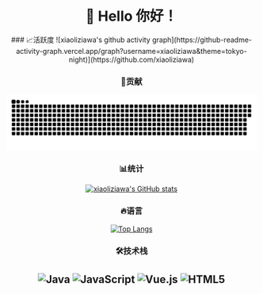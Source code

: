 # <div align="center">👋 Hello 你好！</div>

<div align="center">
### 📈活跃度
![xiaoliziawa's github activity graph](https://github-readme-activity-graph.vercel.app/graph?username=xiaoliziawa&theme=tokyo-night)](https://github.com/xiaoliziawa)

### 🐍贡献
![](https://raw.githubusercontent.com/xiaoliziawa/xiaoliziawa/output/github-contribution-grid-snake.svg)

### 📊统计
[![xiaoliziawa's GitHub stats](https://github-readme-stats.vercel.app/api?username=xiaoliziawa&show_icons=true&theme=tokyonight)](https://github.com/xiaoliziawa)

### 🔥语言
[![Top Langs](https://github-readme-stats.vercel.app/api/top-langs/?username=xiaoliziawa&layout=compact&theme=tokyonight)](https://github.com/xiaoliziawa)


### 🛠️技术栈
![Java](https://img.shields.io/badge/-Java-007396?style=flat-square&logo=java&logoColor=white)
![JavaScript](https://img.shields.io/badge/-JavaScript-F7DF1E?style=flat-square&logo=javascript&logoColor=black)
![Vue.js](https://img.shields.io/badge/-Vue.js-4FC08D?style=flat-square&logo=vue.js&logoColor=white)
![HTML5](https://img.shields.io/badge/-HTML5-E34F26?style=flat-square&logo=html5&logoColor=white)
---

</div>